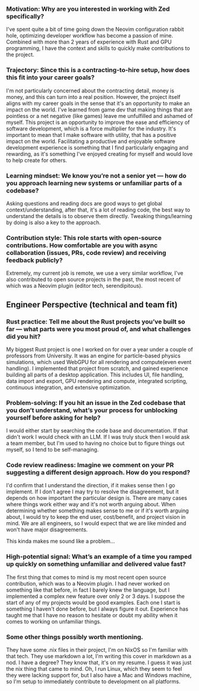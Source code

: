 ### Motivation: Why are you interested in working with Zed specifically?

I've spent quite a bit of time going down the Neovim configuration rabbit hole,
optimizing developer workflow has become a passion of mine. Combined with more
than 2 years of experience with Rust and GPU programming, I have the context and
skills to quickly make contributions to the project. 

### Trajectory: Since this is a contracting-to-hire setup, how does this fit into your career goals?

I'm not particularly concerned about the contracting detail, money is money,
and this can turn into a real position. However, the project itself aligns with
my career goals in the sense that it's an opportunity to make an impact on the
world. I've learned from game dev that making things that are pointless or a
net negative (like games) leave me unfulfilled and ashamed of myself. This
project is an opportunity to improve the ease and efficiency of software
development, which is a force multiplier for the industry. It's important to
mean that I make software with utility, that has a positive impact on the world.
Facilitating a productive and enjoyable software development experience is
something that I find particularly engaging and rewarding, as it's something
I've enjoyed creating for myself and would love to help create for others.

### Learning mindset: We know you’re not a senior yet — how do you approach learning new systems or unfamiliar parts of a codebase?

Asking questions and reading docs are good ways to get global
context/understanding, after that, it's a lot of reading code, the best way to
understand the details is to observe them directly. Tweaking things/learning by
doing is also a key to the approach. 

### Contribution style: This role starts with open-source contributions. How comfortable are you with async collaboration (issues, PRs, code review) and receiving feedback publicly?

Extremely, my current job is remote, we use a very similar workflow, I've also
contributed to open source projects in the past, the most recent of which was a
Neovim plugin (editor tech, serendipitous).

## Engineer Perspective (technical and team fit)

### Rust practice: Tell me about the Rust projects you’ve built so far — what parts were you most proud of, and what challenges did you hit?

My biggest Rust project is one I worked on for over a year under a couple of
professors from University. It was an engine for particle-based physics
simulations, which used WebGPU for all rendering and compute(even event
handling). I implemented that project from scratch, and gained experience
building all parts of a desktop application. This includes UI, file handling,
data import and export, GPU rendering and compute, integrated scripting,
continuous integration, and extensive optimization.

### Problem-solving: If you hit an issue in the Zed codebase that you don’t understand, what’s your process for unblocking yourself before asking for help?

I would either start by searching the code base and documentation. If that
didn't work I would check with an LLM. If I was truly stuck then I would ask a
team member, but I'm used to having no choice but to figure things out myself,
so I tend to be self-managing.

### Code review readiness: Imagine we comment on your PR suggesting a different design approach. How do you respond?

I'd confirm that I understand the direction, if it makes sense then I go
implement. If I don't agree I may try to resolve the disagreement, but it
depends on how important the particular design is. There are many cases where
things work either way and it's not worth arguing about. When determining
whether something makes sense to me or if it's worth arguing about, I would try
to keep the end user, cost/benefit, and project vision in mind. We are all
engineers, so I would expect that we are like minded and won't have major
disagreements.

This kinda makes me sound like a problem... 

### High-potential signal: What’s an example of a time you ramped up quickly on something unfamiliar and delivered value fast?

The first thing that comes to mind is my most recent open source contribution,
which was to a Neovim plugin. I had never worked on something like that before,
in fact I barely knew the language, but I implemented a complex new feature
over only 2 or 3 days. I suppose the start of any of my projects would be good
examples. Each one I start is something I haven't done before, but I always
figure it out. Experience has taught me that I have no reason to hesitate or
doubt my ability when it comes to working on unfamiliar things. 

### Some other things possibly worth mentioning.

They have some .nix files in their project, I'm on NixOS so I'm familiar with
that tech. They use markdown a lot, I'm writing this cover in markdown as a
nod. I have a degree? They know that, it's on my resume. I guess it was just
the nix thing that came to mind. Oh, I run Linux, which they seem to feel they
were lacking support for, but I also have a Mac and Windows machine, so I'm setup
to immediately contribute to development on all platforms.

